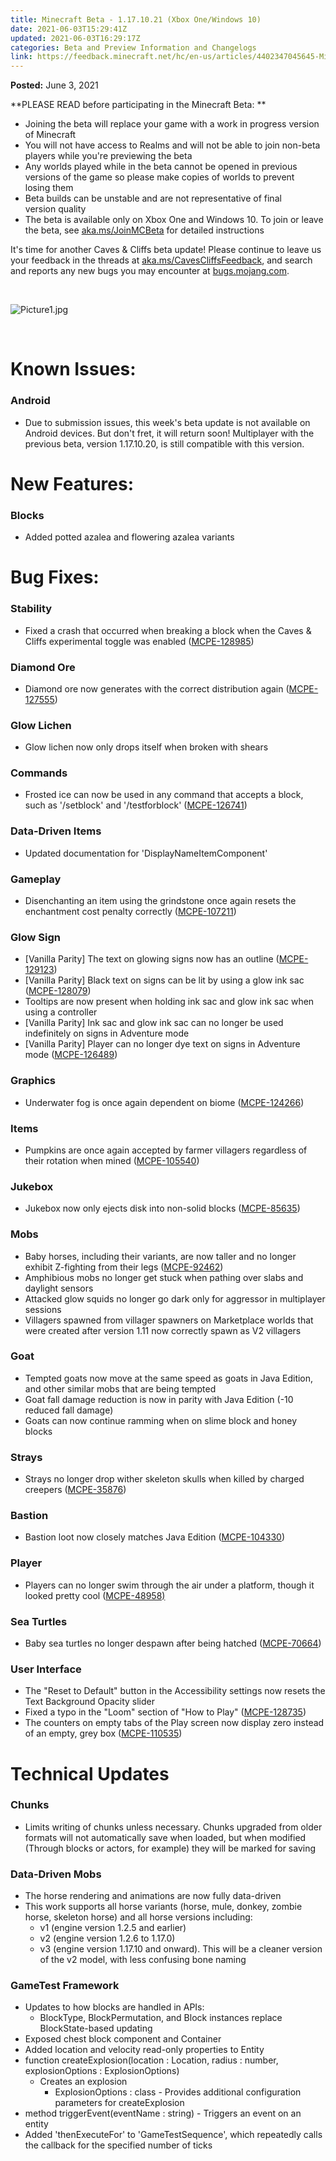 ```yaml
---
title: Minecraft Beta - 1.17.10.21 (Xbox One/Windows 10)
date: 2021-06-03T15:29:41Z
updated: 2021-06-03T16:29:17Z
categories: Beta and Preview Information and Changelogs
link: https://feedback.minecraft.net/hc/en-us/articles/4402347045645-Minecraft-Beta-1-17-10-21-Xbox-One-Windows-10
---
```


**Posted:** June 3, 2021

**PLEASE READ before participating in the Minecraft Beta: **

- Joining the beta will replace your game with a work in progress version of Minecraft 
- You will not have access to Realms and will not be able to join non-beta players while you're previewing the beta
- Any worlds played while in the beta cannot be opened in previous versions of the game so please make copies of worlds to prevent losing them 
- Beta builds can be unstable and are not representative of final version quality 
- The beta is available only on Xbox One and Windows 10. To join or leave the beta, see [aka.ms/JoinMCBeta](https://aka.ms/JoinMCBeta) for detailed instructions

It's time for another Caves & Cliffs beta update! Please continue to leave us your feedback in the threads at [aka.ms/CavesCliffsFeedback](https://aka.ms/CavesCliffsFeedback), and search and reports any new bugs you may encounter at [bugs.mojang.com](https://bugs.mojang.com/).

 

![Picture1.jpg](https://feedback.minecraft.net/hc/article_attachments/4402347029645/Picture1.jpg)

 

# Known Issues:

### Android

- Due to submission issues, this week's beta update is not available on Android devices. But don't fret, it will return soon! Multiplayer with the previous beta, version 1.17.10.20, is still compatible with this version.  
    

# New Features:

### Blocks

- Added potted azalea and flowering azalea variants

# Bug Fixes:

### Stability

- Fixed a crash that occurred when breaking a block when the Caves & Cliffs experimental toggle was enabled ([MCPE-128985](https://bugs.mojang.com/browse/MCPE-128985))

### Diamond Ore

- Diamond ore now generates with the correct distribution again ([MCPE-127555](https://bugs.mojang.com/browse/MCPE-127555))

### Glow Lichen

- Glow lichen now only drops itself when broken with shears

### Commands

- Frosted ice can now be used in any command that accepts a block, such as '/setblock' and '/testforblock' ([MCPE-126741](https://bugs.mojang.com/browse/MCPE-126741))

### Data-Driven Items

- Updated documentation for 'DisplayNameItemComponent'

### Gameplay

- Disenchanting an item using the grindstone once again resets the enchantment cost penalty correctly ([MCPE-107211](https://bugs.mojang.com/browse/MCPE-107211))

### Glow Sign

- \[Vanilla Parity\] The text on glowing signs now has an outline ([MCPE-129123](https://bugs.mojang.com/browse/MCPE-129123))
- \[Vanilla Parity\] Black text on signs can be lit by using a glow ink sac ([MCPE-128079](https://bugs.mojang.com/browse/MCPE-128079))
- Tooltips are now present when holding ink sac and glow ink sac when using a controller
- \[Vanilla Parity\] Ink sac and glow ink sac can no longer be used indefinitely on signs in Adventure mode
- \[Vanilla Parity\] Player can no longer dye text on signs in Adventure mode ([MCPE-126489](https://bugs.mojang.com/browse/MCPE-126489))

### Graphics

- Underwater fog is once again dependent on biome ([MCPE-124266](https://bugs.mojang.com/browse/MCPE-124266))

### Items

- Pumpkins are once again accepted by farmer villagers regardless of their rotation when mined ([MCPE-105540](https://bugs.mojang.com/browse/MCPE-105540))

### Jukebox

- Jukebox now only ejects disk into non-solid blocks ([MCPE-85635](https://bugs.mojang.com/browse/MCPE-85635))

### Mobs

- Baby horses, including their variants, are now taller and no longer exhibit Z-fighting from their legs ([MCPE-92462](https://bugs.mojang.com/browse/MCPE-92462))
- Amphibious mobs no longer get stuck when pathing over slabs and daylight sensors
- Attacked glow squids no longer go dark only for aggressor in multiplayer sessions
- Villagers spawned from villager spawners on Marketplace worlds that were created after version 1.11 now correctly spawn as V2 villagers

### Goat

- Tempted goats now move at the same speed as goats in Java Edition, and other similar mobs that are being tempted
- Goat fall damage reduction is now in parity with Java Edition (-10 reduced fall damage)
- Goats can now continue ramming when on slime block and honey blocks

### Strays

- Strays no longer drop wither skeleton skulls when killed by charged creepers ([MCPE-35876](https://bugs.mojang.com/browse/MCPE-35876))

### Bastion

- Bastion loot now closely matches Java Edition ([MCPE-104330](https://bugs.mojang.com/browse/MCPE-104330))

### Player

- Players can no longer swim through the air under a platform, though it looked pretty cool ([MCPE-48958)](https://bugs.mojang.com/browse/MCPE-48958)

### Sea Turtles

- Baby sea turtles no longer despawn after being hatched ([MCPE-70664](https://bugs.mojang.com/browse/MCPE-70664))

### User Interface

- The "Reset to Default" button in the Accessibility settings now resets the Text Background Opacity slider
- Fixed a typo in the "Loom" section of "How to Play" ([MCPE-128735](https://bugs.mojang.com/browse/MCPE-128735))
- The counters on empty tabs of the Play screen now display zero instead of an empty, grey box ([MCPE-110535](https://bugs.mojang.com/browse/MCPE-110535))

# Technical Updates

### Chunks

- Limits writing of chunks unless necessary. Chunks upgraded from older formats will not automatically save when loaded, but when modified (Through blocks or actors, for example) they will be marked for saving

### Data-Driven Mobs

- The horse rendering and animations are now fully data-driven
- This work supports all horse variants (horse, mule, donkey, zombie horse, skeleton horse) and all horse versions including:
  - v1 (engine version 1.2.5 and earlier)
  - v2 (engine version 1.2.6 to 1.17.0)
  - v3 (engine version 1.17.10 and onward). This will be a cleaner version of the v2 model, with less confusing bone naming

### GameTest Framework

- Updates to how blocks are handled in APIs:
  - BlockType, BlockPermutation, and Block instances replace BlockState-based updating
- Exposed chest block component and Container
- Added location and velocity read-only properties to Entity
- function createExplosion(location : Location, radius : number, explosionOptions : ExplosionOptions)
  - Creates an explosion
    - ExplosionOptions : class - Provides additional configuration parameters for createExplosion
- method triggerEvent(eventName : string) - Triggers an event on an entity
- Added 'thenExecuteFor' to 'GameTestSequence', which repeatedly calls the callback for the specified number of ticks
